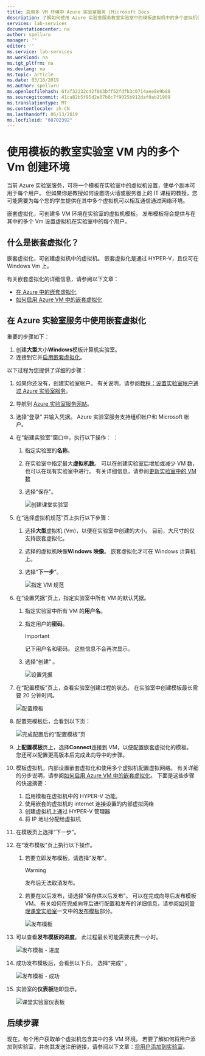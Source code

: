 ```yaml
---
title: 启用多 VM 环境中 Azure 实验室服务 |Microsoft Docs
description: 了解如何使用 Azure 实验室服务教室实验室中的模板虚拟机中的多个虚拟机创建环境。
services: lab-services
documentationcenter: na
author: spelluru
manager: ''
editor: ''
ms.service: lab-services
ms.workload: na
ms.tgt_pltfrm: na
ms.devlang: na
ms.topic: article
ms.date: 03/18/2019
ms.author: spelluru
ms.openlocfilehash: 6faf32232c42f863bff52fdfb3c0714aee8e9b88
ms.sourcegitcommit: 41ca82b5f95d2e07b0c7f9025b912daf0ab21909
ms.translationtype: MT
ms.contentlocale: zh-CN
ms.lasthandoff: 06/13/2019
ms.locfileid: "60702392"
---
```

# <a name="create-an-environment-with-multiple-vms-inside-a-template-vm-of-a-classroom-lab"></a>使用模板的教室实验室 VM 内的多个 Vm 创建环境
当前 Azure 实验室服务，可将一个模板在实验室中的虚拟机设置，使单个副本可用于每个用户。 但如果你是教授如何设置防火墙或服务器上的 IT 课程的教授，您可能需要为每个您的学生提供在其中多个虚拟机可以相互通信通过网络环境。

嵌套虚拟化，可创建多 VM 环境在实验室的虚拟机模板。 发布模板将会提供与在其中的多个 Vm 设置虚拟机在实验室中的每个用户。

## <a name="what-is-nested-virtualization"></a>什么是嵌套虚拟化？
嵌套虚拟化，可创建虚拟机中的虚拟机。 嵌套虚拟化是通过 HYPER-V，且仅可在 Windows Vm 上。

有关嵌套虚拟化的详细信息，请参阅以下文章：

- [在 Azure 中的嵌套虚拟化](https://azure.microsoft.com/blog/nested-virtualization-in-azure/)
- [如何启用 Azure VM 中的嵌套虚拟化](../../virtual-machines/windows/nested-virtualization.md)

## <a name="use-nested-virtualization-in-azure-lab-services"></a>在 Azure 实验室服务中使用嵌套虚拟化
重要的步骤如下：

1. 创建**大型**大小**Windows**模板计算机实验室。 
2. 连接到它并[启用嵌套虚拟化](../../virtual-machines/windows/nested-virtualization.md)。


以下过程为您提供了详细的步骤： 

1. 如果你还没有，创建实验室帐户。 有关说明，请参阅[教程：设置实验室帐户通过 Azure 实验室服务](tutorial-setup-lab-account.md)。
2. 导航到 [Azure 实验室服务网站](https://labs.azure.com)。 
3. 选择“登录”  并输入凭据。 Azure 实验室服务支持组织帐户和 Microsoft 帐户。 
4. 在“新建实验室”窗口中，执行以下操作：  ： 
    1. 指定实验室的**名称**。 
    2. 在实验室中指定最大**虚拟机数**。 可以在创建实验室后增加或减少 VM 数，也可以在现有实验室中进行。 有关详细信息，请参阅[更新实验室中的 VM 数](how-to-configure-student-usage.md#update-number-of-virtual-machines-in-lab)
    6. 选择“保存”。 

        ![创建课堂实验室](../media/tutorial-setup-classroom-lab/new-lab-window.png)
4. 在“选择虚拟机规范”页上执行以下步骤： 
    1. 选择**大型**虚拟机 (Vm)，以便在实验室中创建的大小。 目前，大尺寸的仅支持嵌套虚拟化。
    2. 选择的虚拟机映像**Windows 映像**。 嵌套虚拟化才可在 Windows 计算机上。 
    3. 选择“**下一步**”。

        ![指定 VM 规范](../media/how-to-enable-multi-vm-environment/large-windows-vm.png)    
5. 在“设置凭据”页上，指定实验室中所有 VM 的默认凭据。  
    1. 指定实验室中所有 VM 的**用户名**。
    2. 指定用户的**密码**。 

        > [!IMPORTANT]
        > 记下用户名和密码。 这些信息不会再次显示。
    3. 选择“创建”  。 

        ![设置凭据](../media/tutorial-setup-classroom-lab/set-credentials.png)
6. 在“配置模板”页上，查看实验室创建过程的状态。  在实验室中创建模板最长需要 20 分钟时间。 

    ![配置模板](../media/tutorial-setup-classroom-lab/configure-template.png)
7. 配置完模板后，会看到以下页： 

    ![完成配置后的“配置模板”页](../media/tutorial-setup-classroom-lab/configure-template-after-complete.png)
8. 上**配置模板**页上，选择**Connect**连接到 VM，以便配置嵌套虚拟化的模板。 您还可以配置更高版本后完成此向导中的步骤。 
9. 模板虚拟机，内部设置嵌套虚拟化和使用多个虚拟机配置虚拟网络。 有关详细的分步说明，请参阅[如何启用 Azure VM 中的嵌套虚拟化](../../virtual-machines/windows/nested-virtualization.md)。 下面是这些步骤的快速摘要： 
    1. 启用模板在虚拟机中的 HYPER-V 功能。
    2. 使用嵌套的虚拟机的 internet 连接设置的内部虚拟网络
    3. 创建虚拟机上通过 HYPER-V 管理器
    4. 将 IP 地址分配给虚拟机
10. 在模板页上选择“下一步”。  
11. 在“发布模板”页上执行以下操作。  
    1. 若要立即发布模板，请选择“发布”。   

        > [!WARNING]
        > 发布后无法取消发布。 
    2. 若要在以后发布，请选择“保存供以后发布”。  可以在完成向导后发布模板 VM。 有关如何在完成向导后进行配置和发布的详细信息，请参阅[如何管理课堂实验室](how-to-manage-classroom-labs.md)一文中的[发布模板](how-to-create-manage-template.md#publish-the-template-vm)部分。

        ![发布模板](../media/how-to-enable-multi-vm-environment/publish-template-page.png)
11. 可以查看**发布模板的进度**。 此过程最长可能需要花费一小时。 

    ![发布模板 - 进度](../media/tutorial-setup-classroom-lab/publish-template-progress.png)
12. 成功发布模板后，会看到以下页。 选择“完成”  。

    ![发布模板 - 成功](../media/tutorial-setup-classroom-lab/publish-success.png)
1. 实验室的**仪表板**随即显示。 
    
    ![课堂实验室仪表板](../media/how-to-enable-multi-vm-environment/dashboard.png)


## <a name="next-steps"></a>后续步骤

现在，每个用户获取单个虚拟机包含其中的多 VM 环境。 若要了解如何将用户添加到实验室，并向其发送注册链接，请参阅以下文章：[将用户添加到实验室](tutorial-setup-classroom-lab.md#add-users-to-the-lab)。